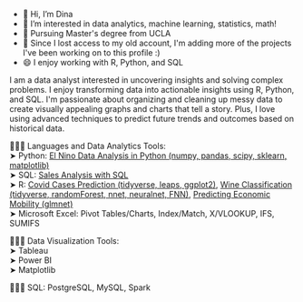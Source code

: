 - 👋 Hi, I’m Dina
- 👀 I’m interested in data analytics, machine learning, statistics, math!
- 🔭 Pursuing Master's degree from UCLA
- 🌱 Since I lost access to my old account, I'm adding more of the projects I've been working on to this profile :)
- 😄 I enjoy working with R, Python, and SQL

I am a data analyst interested in uncovering insights and solving complex problems. I enjoy transforming data into actionable insights using  R, Python, and SQL. I'm passionate about organizing and cleaning up messy data to create visually appealing graphs and charts that tell a story. Plus, I love using advanced techniques to predict future trends and outcomes based on historical data.

👩🏻‍💻 Languages and Data Analytics Tools:  
  ➤ Python: [El Nino Data Analysis in Python (numpy, pandas, scipy, sklearn, matplotlib)](https://github.com/didemch/ElNino-Analysis-Python)   
  ➤ SQL: [Sales Analysis with SQL](https://github.com/didemch/Sales-Analysis-SQL)   
  ➤ R: [Covid Cases Prediction (tidyverse, leaps, ggplot2)](https://github.com/didemch/Forecasting-Covid-Cases-in-R), [Wine Classification (tidyverse, randomForest, nnet, neuralnet, FNN)](https://github.com/didemch/Wine-Classification-in-R), [Predicting Economic Mobility (glmnet)](https://github.com/didemch/Predicting-Economic-Mobility-in-R)   
  ➤ Microsoft Excel: Pivot Tables/Charts, Index/Match, X/VLOOKUP, IFS, SUMIFS   
 
👩🏻‍💻 Data Visualization Tools:  
  ➤ Tableau  
  ➤ Power BI  
  ➤ Matplotlib  

👩🏻‍💻 SQL: PostgreSQL, MySQL, Spark  


<!---
didemch/didemch is a ✨ special ✨ repository because its `README.md` (this file) appears on your GitHub profile.
You can click the Preview link to take a look at your changes.
--->
